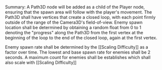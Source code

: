 Summary:
A Path3D node will be added as a child of the Player node, ensuring that the spawn area will follow with the player's movement. 
The Path3D shall have vertices that create a closed loop, with each point firmly outside of the range of the Camera3D's field-of-view. 
Enemy spawn location shall be determined by obtaining a random float from 0 to 1 denoting the "progress" along the Path3D from the first vertex at the beginning of the loop to the end of the closed loop, again at the first vertex.

Enemy spawn rate shall be determined by the [[Scaling Difficulty]] as a factor over time. The lowest and base spawn rate for enemies shall be 2 seconds. 
A maximum count for enemies shall be establishes which shall also scale with [[Scaling Difficulty]] 